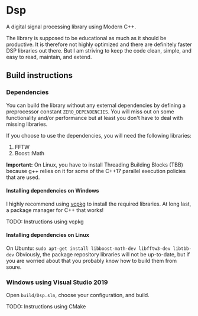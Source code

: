 # Dsp
A digital signal processing library using Modern C++.

The library is supposed to be educational as much as it should be productive. It is therefore not highly optimized and there are definitely faster DSP libraries out there. But I am striving to keep the code clean, simple, and easy to read, maintain, and extend.

## Build instructions
### Dependencies
You can build the library without any external dependencies by defining a preprocessor constant ``ZERO_DEPENDENCIES``. You will miss out on some functionality and/or performance but at least you don't have to deal with missing libraries. 

If you choose to use the dependencies, you will need the following libraries:
1. FFTW
2. Boost::Math

**Important:** On Linux, you have to install Threading Building Blocks (TBB) because g++ relies on it for some of the C++17 parallel execution policies that are used.

#### Installing dependencies on Windows
I highly recommend using [vcpkg](https://vcpkg.info/) to install the required libraries. At long last, a package manager for C++ that works! 

TODO: Instructions using vcpkg

#### Installing dependencies on Linux
On Ubuntu:
``sudo apt-get install libboost-math-dev libfftw3-dev libtbb-dev``
Obviously, the package repository libraries will not be up-to-date, but if you are worried about that you probably know how to build them from soure.


### Windows using Visual Studio 2019
Open ``build/Dsp.sln``, choose your configuration, and build.


TODO: Instructions using CMake
